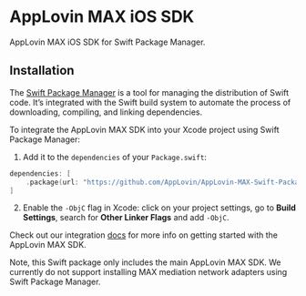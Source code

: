 # AppLovin MAX iOS SDK

AppLovin MAX iOS SDK for Swift Package Manager.

## Installation

The [Swift Package Manager](https://swift.org/package-manager/) is a tool for managing the distribution of Swift code. It’s integrated with the Swift build system to automate the process of downloading, compiling, and linking dependencies.

To integrate the AppLovin MAX SDK into your Xcode project using Swift Package Manager:

1. Add it to the `dependencies` of your `Package.swift`:

```swift
dependencies: [
    .package(url: "https://github.com/AppLovin/AppLovin-MAX-Swift-Package.git", .upToNextMajor(from: "10.3.6"))
]
```

2. Enable the `-ObjC` flag in Xcode: click on your project settings, go to **Build Settings**, search for **Other Linker Flags** and add `-ObjC`.

Check out our integration [docs](https://developers.applovin.com/en/ios/overview/integration) for more info on getting started with the AppLovin MAX SDK.

Note, this Swift package only includes the main AppLovin MAX SDK. We currently do not support installing MAX mediation network adapters using Swift Package Manager.
